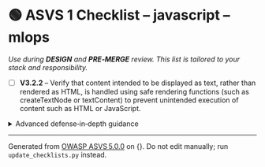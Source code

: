 # 🟢 ASVS 1 Checklist – javascript – mlops

*Use during **DESIGN** and **PRE‑MERGE** review. This list is tailored to your stack and responsibility.*


- [ ] **V3.2.2** – Verify that content intended to be displayed as text, rather than rendered as HTML, is handled using safe rendering functions (such as createTextNode or textContent) to prevent unintended execution of content such as HTML or JavaScript.

<details><summary>Advanced defense‑in‑depth guidance</summary>


_Add organisation‑specific recommendations, links to tooling, threat models, etc._

</details>


---

Generated from [OWASP ASVS 5.0.0](https://owasp.org/www-project-application-security-verification-standard/) on {}. Do not edit manually; run `update_checklists.py` instead.
